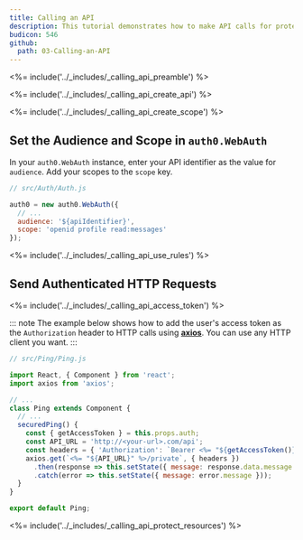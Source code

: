 ```yaml
---
title: Calling an API
description: This tutorial demonstrates how to make API calls for protected resources on your server
budicon: 546
github:
  path: 03-Calling-an-API
---
```

<%= include('../_includes/_calling_api_preamble') %>

<%= include('../_includes/_calling_api_create_api') %>

<%= include('../_includes/_calling_api_create_scope') %>

## Set the Audience and Scope in `auth0.WebAuth`

In your `auth0.WebAuth` instance, enter your API identifier as the value for `audience`.
Add your scopes to the `scope` key.

```js
// src/Auth/Auth.js

auth0 = new auth0.WebAuth({
  // ...
  audience: '${apiIdentifier}',
  scope: 'openid profile read:messages'
});
```

<%= include('../_includes/_calling_api_use_rules') %>

## Send Authenticated HTTP Requests

<%= include('../_includes/_calling_api_access_token') %>

::: note
The example below shows how to add the user's access token as the `Authorization` header to HTTP calls using [**axios**](https://github.com/mzabriskie/axios). 
You can use any HTTP client you want.
:::

```js
// src/Ping/Ping.js

import React, { Component } from 'react';
import axios from 'axios';

// ...
class Ping extends Component {
  // ...
  securedPing() {
    const { getAccessToken } = this.props.auth;
    const API_URL = 'http://<your-url>.com/api';
    const headers = { 'Authorization': `Bearer <%= "${getAccessToken()}" %>`}
    axios.get(`<%= "${API_URL}" %>/private`, { headers })
      .then(response => this.setState({ message: response.data.message }))
      .catch(error => this.setState({ message: error.message }));
  }
}

export default Ping;
```

<%= include('../_includes/_calling_api_protect_resources') %>
